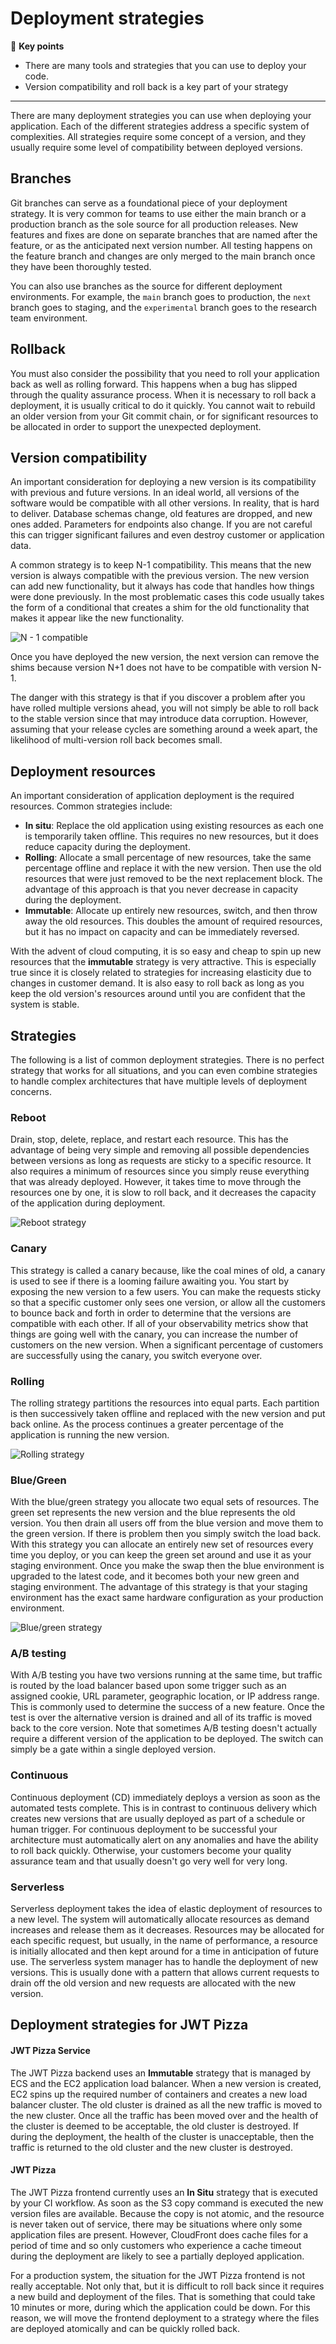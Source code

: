 # Deployment strategies

🔑 **Key points**

- There are many tools and strategies that you can use to deploy your code.
- Version compatibility and roll back is a key part of your strategy

---

There are many deployment strategies you can use when deploying your application. Each of the different strategies address a specific system of complexities. All strategies require some concept of a version, and they usually require some level of compatibility between deployed versions.

## Branches

Git branches can serve as a foundational piece of your deployment strategy. It is very common for teams to use either the main branch or a production branch as the sole source for all production releases. New features and fixes are done on separate branches that are named after the feature, or as the anticipated next version number. All testing happens on the feature branch and changes are only merged to the main branch once they have been thoroughly tested.

You can also use branches as the source for different deployment environments. For example, the `main` branch goes to production, the `next` branch goes to staging, and the `experimental` branch goes to the research team environment.

## Rollback

You must also consider the possibility that you need to roll your application back as well as rolling forward. This happens when a bug has slipped through the quality assurance process. When it is necessary to roll back a deployment, it is usually critical to do it quickly. You cannot wait to rebuild an older version from your Git commit chain, or for significant resources to be allocated in order to support the unexpected deployment.

## Version compatibility

An important consideration for deploying a new version is its compatibility with previous and future versions. In an ideal world, all versions of the software would be compatible with all other versions. In reality, that is hard to deliver. Database schemas change, old features are dropped, and new ones added. Parameters for endpoints also change. If you are not careful this can trigger significant failures and even destroy customer or application data.

A common strategy is to keep N-1 compatibility. This means that the new version is always compatible with the previous version. The new version can add new functionality, but it always has code that handles how things were done previously. In the most problematic cases this code usually takes the form of a conditional that creates a shim for the old functionality that makes it appear like the new functionality.

![N - 1 compatible](n-1compatible.png)

Once you have deployed the new version, the next version can remove the shims because version N+1 does not have to be compatible with version N-1.

The danger with this strategy is that if you discover a problem after you have rolled multiple versions ahead, you will not simply be able to roll back to the stable version since that may introduce data corruption. However, assuming that your release cycles are something around a week apart, the likelihood of multi-version roll back becomes small.

## Deployment resources

An important consideration of application deployment is the required resources. Common strategies include:

- **In situ**: Replace the old application using existing resources as each one is temporarily taken offline. This requires no new resources, but it does reduce capacity during the deployment.
- **Rolling**: Allocate a small percentage of new resources, take the same percentage offline and replace it with the new version. Then use the old resources that were just removed to be the next replacement block. The advantage of this approach is that you never decrease in capacity during the deployment.
- **Immutable**: Allocate up entirely new resources, switch, and then throw away the old resources. This doubles the amount of required resources, but it has no impact on capacity and can be immediately reversed.

With the advent of cloud computing, it is so easy and cheap to spin up new resources that the **immutable** strategy is very attractive. This is especially true since it is closely related to strategies for increasing elasticity due to changes in customer demand. It is also easy to roll back as long as you keep the old version's resources around until you are confident that the system is stable.

## Strategies

The following is a list of common deployment strategies. There is no perfect strategy that works for all situations, and you can even combine strategies to handle complex architectures that have multiple levels of deployment concerns.

### Reboot

Drain, stop, delete, replace, and restart each resource. This has the advantage of being very simple and removing all possible dependencies between versions as long as requests are sticky to a specific resource. It also requires a minimum of resources since you simply reuse everything that was already deployed. However, it takes time to move through the resources one by one, it is slow to roll back, and it decreases the capacity of the application during deployment.

![Reboot strategy](reboot.png)

### Canary

This strategy is called a canary because, like the coal mines of old, a canary is used to see if there is a looming failure awaiting you. You start by exposing the new version to a few users. You can make the requests sticky so that a specific customer only sees one version, or allow all the customers to bounce back and forth in order to determine that the versions are compatible with each other. If all of your observability metrics show that things are going well with the canary, you can increase the number of customers on the new version. When a significant percentage of customers are successfully using the canary, you switch everyone over.

### Rolling

The rolling strategy partitions the resources into equal parts. Each partition is then successively taken offline and replaced with the new version and put back online. As the process continues a greater percentage of the application is running the new version.

![Rolling strategy](rolling.png)

### Blue/Green

With the blue/green strategy you allocate two equal sets of resources. The green set represents the new version and the blue represents the old version. You then drain all users off from the blue version and move them to the green version. If there is problem then you simply switch the load back. With this strategy you can allocate an entirely new set of resources every time you deploy, or you can keep the green set around and use it as your staging environment. Once you make the swap then the blue environment is upgraded to the latest code, and it becomes both your new green and staging environment. The advantage of this strategy is that your staging environment has the exact same hardware configuration as your production environment.

![Blue/green strategy](blueGreen.png)

### A/B testing

With A/B testing you have two versions running at the same time, but traffic is routed by the load balancer based upon some trigger such as an assigned cookie, URL parameter, geographic location, or IP address range. This is commonly used to determine the success of a new feature. Once the test is over the alternative version is drained and all of its traffic is moved back to the core version. Note that sometimes A/B testing doesn't actually require a different version of the application to be deployed. The switch can simply be a gate within a single deployed version.

### Continuous

Continuous deployment (CD) immediately deploys a version as soon as the automated tests complete. This is in contrast to continuous delivery which creates new versions that are usually deployed as part of a schedule or human trigger. For continuous deployment to be successful your architecture must automatically alert on any anomalies and have the ability to roll back quickly. Otherwise, your customers become your quality assurance team and that usually doesn't go very well for very long.

### Serverless

Serverless deployment takes the idea of elastic deployment of resources to a new level. The system will automatically allocate resources as demand increases and release them as it decreases. Resources may be allocated for each specific request, but usually, in the name of performance, a resource is initially allocated and then kept around for a time in anticipation of future use. The serverless system manager has to handle the deployment of new versions. This is usually done with a pattern that allows current requests to drain off the old version and new requests are allocated with the new version.

## Deployment strategies for JWT Pizza

#### JWT Pizza Service

The JWT Pizza backend uses an **Immutable** strategy that is managed by ECS and the EC2 application load balancer. When a new version is created, EC2 spins up the required number of containers and creates a new load balancer cluster. The old cluster is drained as all the new traffic is moved to the new cluster. Once all the traffic has been moved over and the health of the cluster is deemed to be acceptable, the old cluster is destroyed. If during the deployment, the health of the cluster is unacceptable, then the traffic is returned to the old cluster and the new cluster is destroyed.

#### JWT Pizza

The JWT Pizza frontend currently uses an **In Situ** strategy that is executed by your CI workflow. As soon as the S3 copy command is executed the new version files are available. Because the copy is not atomic, and the resource is never taken out of service, there may be situations where only some application files are present. However, CloudFront does cache files for a period of time and so only customers who experience a cache timeout during the deployment are likely to see a partially deployed application.

For a production system, the situation for the JWT Pizza frontend is not really acceptable. Not only that, but it is difficult to roll back since it requires a new build and deployment of the files. That is something that could take 10 minutes or more, during which the application could be down. For this reason, we will move the frontend deployment to a strategy where the files are deployed atomically and can be quickly rolled back.
